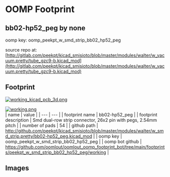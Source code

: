 # OOMP Footprint  
## bb02-hp52_peg  by none  
  
oomp key: oomp_peekpt_w_smd_strip_bb02_hp52_peg  
  
source repo at: [http://gitlab.com/peekpt/kicad_smisioto/blob/master/modules/walter/w_vacuum.pretty/tube_gzc9-b.kicad_mod](http://gitlab.com/peekpt/kicad_smisioto/blob/master/modules/walter/w_vacuum.pretty/tube_gzc9-b.kicad_mod)  
## Footprint  
  
[![working_kicad_pcb_3d.png](working_kicad_pcb_3d_600.png)](working_kicad_pcb_3d.png)  
  
[![working.png](working_600.png)](working.png)  
| name | value | 
| --- | --- | 
| footprint name | bb02-hp52_peg | 
| footprint description | Smd dual-row strip connector, 26x2 pin with pegs, 2.54mm pitch | 
| number of pads | 54 | 
| github path | http://github.com/peekpt/kicad_smisioto/blob/master/modules/walter/w_smd_strip.pretty/bb02-hp52_peg.kicad_mod | 
| oomp key | oomp_peekpt_w_smd_strip_bb02_hp52_peg | 
| oomp bot github | https://github.com/oomlout/oomlout_oomp_footprint_bot/tree/main/footprints/peekpt_w_smd_strip_bb02_hp52_peg/working | 
## Images  
